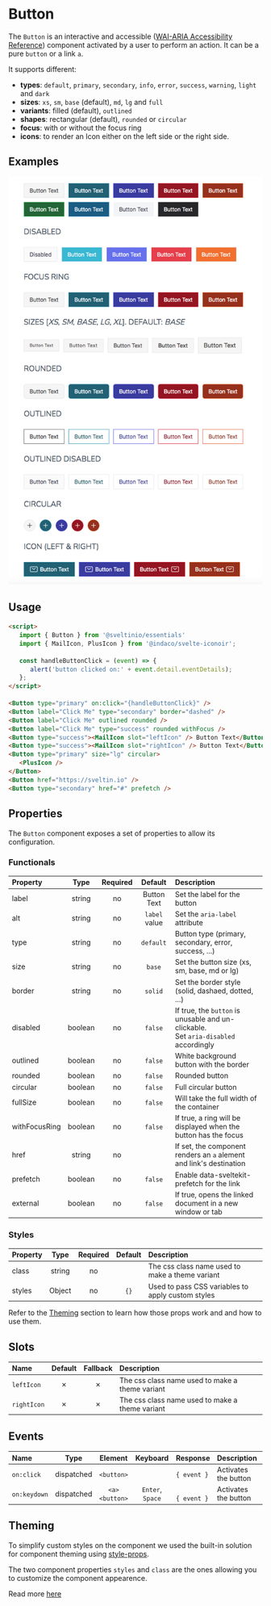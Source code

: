 # Button

The `Button` is an interactive and accessible ([WAI-ARIA Accessibility Reference]) component activated by a user to perform an action. It can be a pure `button` or a link `a`.

It supports different:

- **types**: `default`, `primary`, `secondary`, `info`, `error`, `success`, `warning`, `light` and `dark`
- **sizes**: `xs`, `sm`, `base` (default), `md`, `lg` and `full`
- **variants**: filled (default), `outlined`
- **shapes**: rectangular (default), `rounded` or `circular`
- **focus**: with or without the focus ring
- **icons**: to render an Icon either on the left side or the right side.

## Examples

<img src="./assets/images/showcase.png" alt="Button - Showcase" />

## Usage

```html
<script>
   import { Button } from '@sveltinio/essentials'
   import { MailIcon, PlusIcon } from '@indaco/svelte-iconoir';

   const handleButtonClick = (event) => {
      alert('button clicked on:' + event.detail.eventDetails);
   };
</script>

<Button type="primary" on:click="{handleButtonClick}" />
<Button label="Click Me" type="secondary" border="dashed" />
<Button label="Click Me" outlined rounded />
<Button label="Click Me" type="success" rounded withFocus />
<Button type="success"><MailIcon slot="leftIcon" /> Button Text</Button>
<Button type="success"><MailIcon slot="rightIcon" /> Button Text</Button>
<Button type="primary" size="lg" circular>
   <PlusIcon />
</Button>
<Button href="https://sveltin.io" />
<Button type="secondary" href="#" prefetch />
```

## Properties

The `Button` component exposes a set of properties to allow its configuration.

### Functionals

| Property      |  Type   | Required | Default       | Description                                                                              |
| :------------ | :-----: | :------: | :-----------: | :--------------------------------------------------------------------------------------- |
| label         | string  |    no    | Button Text   | Set the label for the button                                                             |
| alt           | string  |    no    | `label` value | Set the `aria-label` attribute                                                           |
| type          | string  |    no    | `default`     | Button type (primary, secondary, error, success, ...)                                    |
| size          | string  |    no    | `base`        | Set the button size (xs, sm, base, md or lg)                                             |
| border        | string  |    no    | `solid`       | Set the border style (solid, dashaed, dotted, ...)                                       |
| disabled      | boolean |    no    | `false`       | If true, the `button` is unusable and un-clickable. <br/>Set `aria-disabled` accordingly |
| outlined      | boolean |    no    | `false`       | White background button with the border                                                  |
| rounded       | boolean |    no    | `false`       | Rounded button                                                                           |
| circular      | boolean |    no    | `false`       | Full circular button                                                                     |
| fullSize      | boolean |    no    | `false`       | Will take the full width of the container                                                |
| withFocusRing | boolean |    no    | `false`       | If true, a ring will be displayed when the button has the focus                          |
| href          | string  |    no    |               | If set, the component renders an `a` alement and link's destination                      |
| prefetch      | boolean |    no    | `false`       | Enable data-sveltekit-prefetch for the link                                              |
| external      | boolean |    no    | `false`       | If true, opens the linked document in a new window or tab                                |

### Styles

| Property |  Type   | Required |   Default   | Description                                       |
| :------- | :-----: | :------: | :---------: | :------------------------------------------------ |
| class    | string  |    no    |             | The css class name used to make a theme variant   |
| styles   | Object  |    no    |  `{}`       | Used to pass CSS variables to apply custom styles |

Refer to the [Theming](#theming) section to learn how those props work and and how to use them.

## Slots

| Name        | Default | Fallback | Description                                       |
| :---------- | :-----: | :------: | :------------------------------------------------ |
| `leftIcon`  | ✗       |    ✗     | The css class name used to make a theme variant   |
| `rightIcon` | ✗       |    ✗     | The css class name used to make a theme variant   |

## Events

| Name         |  Type      | Element                | Keyboard         | Response          | Description          |
| :----------- | :--------: | :--------------------: | :--------------: | :---------------- | :------------------- |
| `on:click`   | dispatched | `<button>`             |                  | `{ event }`       | Activates the button |
| `on:keydown` | dispatched | `<a>` <br/> `<button>` | `Enter`, `Space` | <br/> `{ event }` | Activates the button |

## Theming

To simplify custom styles on the component we used the built-in solution for component theming using [style-props].

The two component properties `styles` and `class` are the ones allowing you to customize the component appearence.

Read more [here](./THEMING.md)

<!-- Resources -->
[style-props]: https://svelte.dev/docs#template-syntax-component-directives---style-props
[WAI-ARIA Accessibility Reference]: https://www.w3.org/WAI/ARIA/apg/patterns/button/

